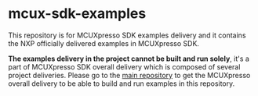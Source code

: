 # mcux-sdk-examples

This repository is for MCUXpresso SDK examples delivery and it contains the NXP officially delivered examples in MCUXpresso SDK. 

**The examples delivery in the project cannot be built and run solely**, it's a part of MCUXpresso SDK overall delivery which is composed of several project deliveries. Please go to the [main repository](https://github.com/NXPmicro/mcux-sdk/) to get the MCUXpresso overall delivery to be able to build and run examples in this repository.
